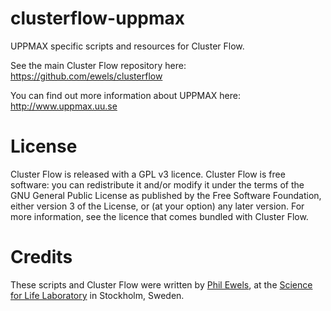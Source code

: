 # clusterflow-uppmax
UPPMAX specific scripts and resources for Cluster Flow.

See the main Cluster Flow repository here: https://github.com/ewels/clusterflow

You can find out more information about UPPMAX here: http://www.uppmax.uu.se


# License
Cluster Flow is released with a GPL v3 licence. Cluster Flow is free software: you can redistribute it and/or modify it under the terms of the GNU General Public License as published by the Free Software Foundation, either version 3 of the License, or (at your option) any later version. For more information, see the licence that comes bundled with Cluster Flow.


# Credits
These scripts and Cluster Flow were written by [Phil Ewels](http://phil.ewels.co.uk), at the [Science for Life Laboratory](http://www.scilifelab.se/) in Stockholm, Sweden.
